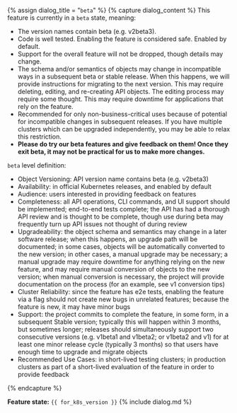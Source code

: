 {% assign dialog_title = "`beta`" %}
{% capture dialog_content %}
This feature is currently in a `beta` state, meaning:

* The version names contain beta (e.g. v2beta3).
* Code is well tested. Enabling the feature is considered safe. Enabled by default.
* Support for the overall feature will not be dropped, though details may change.
* The schema and/or semantics of objects may change in incompatible ways in a subsequent beta or stable release. When this happens, we will provide instructions for migrating to the next version. This may require deleting, editing, and re-creating API objects. The editing process may require some thought. This may require downtime for applications that rely on the feature.
* Recommended for only non-business-critical uses because of potential for incompatible changes in subsequent releases. If you have multiple clusters which can be upgraded independently, you may be able to relax this restriction.
* **Please do try our beta features and give feedback on them! Once they exit beta, it may not be practical for us to make more changes.**

`beta` level definition:

* Object Versioning: API version name contains beta (e.g. v2beta3)
* Availability: in official Kubernetes releases, and enabled by default
* Audience: users interested in providing feedback on features
* Completeness: all API operations, CLI commands, and UI support should be implemented; end-to-end tests complete; the API has had a thorough API review and is thought to be complete, though use during beta may frequently turn up API issues not thought of during review
* Upgradeability: the object schema and semantics may change in a later software release; when this happens, an upgrade path will be documented; in some cases, objects will be automatically converted to the new version; in other cases, a manual upgrade may be necessary; a manual upgrade may require downtime for anything relying on the new feature, and may require manual conversion of objects to the new version; when manual conversion is necessary, the project will provide documentation on the process (for an example, see v1 conversion tips)
* Cluster Reliability: since the feature has e2e tests, enabling the feature via a flag should not create new bugs in unrelated features; because the feature is new, it may have minor bugs
* Support: the project commits to complete the feature, in some form, in a subsequent Stable version; typically this will happen within 3 months, but sometimes longer; releases should simultaneously support two consecutive versions (e.g. v1beta1 and v1beta2; or v1beta2 and v1) for at least one minor release cycle (typically 3 months) so that users have enough time to upgrade and migrate objects
* Recommended Use Cases: in short-lived testing clusters; in production clusters as part of a short-lived evaluation of the feature in order to provide feedback

{% endcapture %}

**Feature state:** `{{ for_k8s_version }}` {% include dialog.md %}